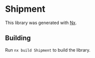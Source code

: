 # Shipment

This library was generated with [Nx](https://nx.dev).

## Building

Run `nx build Shipment` to build the library.
